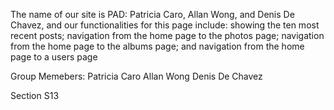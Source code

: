 The name of our site is PAD: Patricia Caro, Allan Wong, and Denis De Chavez, and our functionalities for 
this page include: showing the ten most recent posts; navigation from the home page to the photos page; 
navigation from the home page to the albums page; and navigation from the home page to a users page

Group Memebers:
Patricia Caro
Allan Wong
Denis De Chavez

Section S13
